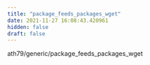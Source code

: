 ```yaml
---
title: "package_feeds_packages_wget"
date: 2021-11-27 16:08:43.420961
hidden: false
draft: false
---
```


ath79/generic/package_feeds_packages_wget

